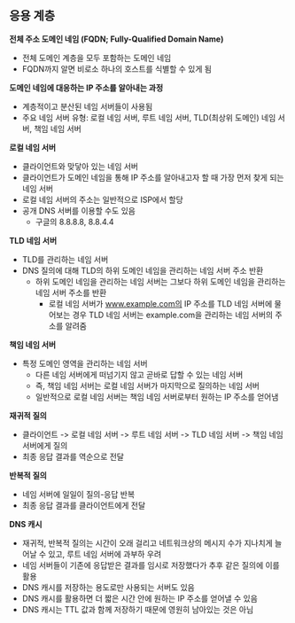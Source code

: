 ## 응용 계층

**전체 주소 도메인 네임 (FQDN; Fully-Qualified Domain Name)**  
- 전체 도메인 계층을 모두 포함하는 도메인 네임 
- FQDN까지 알면 비로소 하나의 호스트를 식별할 수 있게 됨

**도메인 네임에 대응하는 IP 주소를 알아내는 과정**  
- 계층적이고 분산된 네임 서버들이 사용됨 
- 주요 네임 서버 유형: 로컬 네임 서버, 루트 네임 서버, TLD(최상위 도메인) 네임 서버, 책임 네임 서버

**로컬 네임 서버**  
- 클라이언트와 맞닿아 있는 네임 서버 
- 클라이언트가 도메인 네임을 통해 IP 주소를 알아내고자 할 때 가장 먼저 찾게 되는 네임 서버 
- 로컬 네임 서버의 주소는 일반적으로 ISP에서 할당 
- 공개 DNS 서버를 이용할 수도 있음
  - 구글의 8.8.8.8, 8.8.4.4

**TLD 네임 서버**  
- TLD를 관리하는 네임 서버 
- DNS 질의에 대해 TLD의 하위 도메인 네임을 관리하는 네임 서버 주소 반환 
  - 하위 도메인 네임을 관리하는 네임 서버는 그보다 하위 도메인 네임을 관리하는 네임 서버 주소를 반환
    - 로컬 네임 서버가 www.example.com의 IP 주소를 TLD 네임 서버에 물어보는 경우 TLD 네임 서버는 example.com을 관리하는 네임 서버의 주소를 알려줌

**책임 네임 서버**  
- 특정 도메인 영역을 관리하는 네임 서버 
  - 다른 네임 서버에게 떠넘기지 않고 곧바로 답할 수 있는 네임 서버 
  - 즉, 책임 네임 서버는 로컬 네임 서버가 마지막으로 질의하는 네임 서버 
  - 일반적으로 로컬 네임 서버는 책임 네임 서버로부터 원하는 IP 주소를 얻어냄

**재귀적 질의**  
- 클라이언트 -> 로컬 네임 서버 -> 루트 네임 서버 -> TLD 네임 서버 -> 책임  네임 서버에게 질의 
- 최종 응답 결과를 역순으로 전달

**반복적 질의**
- 네임 서버에 일일이 질의-응답 반복 
- 최종 응답 결과를 클라이언트에게 전달

**DNS 캐시**  
- 재귀적, 반복적 질의는 시간이 오래 걸리고 네트워크상의 메시지 수가 지나치게 늘어날 수 있고, 루트 네임 서버에 과부하 우려
- 네임 서버들이 기존에 응답받은 결과를 임시로 저장했다가 추후 같은 질의에 이를 활용 
- DNS 캐시를 저장하는 용도로만 사용되는 서버도 있음 
- DNS 캐시를 활용하면 더 짧은 시간 안에 원하는 IP 주소를 얻어낼 수 있음 
- DNS 캐시는 TTL 값과 함께 저장하기 때문에 영원히 남아있는 것은 아님
